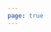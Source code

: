 ```yaml
---
page: true
---
```


<script setup>
import picture48 from './components/picture48.vue'
</script>

<picture48 />

